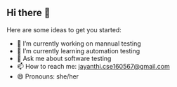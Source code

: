 ## Hi there 👋



Here are some ideas to get you started:

- 🔭 I’m currently working on mannual testing
- 🌱 I’m currently learning automation testing
- 💬 Ask me about software testing
- 📫 How to reach me: jayanthi.cse160567@gmail.com
- 😄 Pronouns: she/her
  

